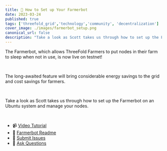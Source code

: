 ```yaml
---
title: 🤖 How to Set up Your Farmerbot
date: 2023-03-24
published: true
tags: ['threefold_grid','technology','community', 'decentralization']
cover_image: ./images/farmerbot_setup.png
canonical_url: false
description: "Take a look as Scott takes us through how to set up the Farmerbot on an Ubuntu system and manage your nodes."
---
```


The Farmerbot, which allows ThreeFold Farmers to put nodes in their farm to sleep when not in use, is now live on testnet!

<br/>

The long-awaited feature will bring considerable energy savings to the grid and cost savings for farmers.

<br/>

Take a look as Scott takes us through how to set up the Farmerbot on an Ubuntu system and manage your nodes.

<br/>

- 📹 [Video Tutorial](https://youtu.be/8KKqqHmJE1Q)
- 📄 [Farmerbot Readme](https://github.com/threefoldtech/farmerbot#readme)
- 🚨 [Submit Issues](https://github.com/threefoldtech/farmerbot/issues)
- 💬 [Ask Questions](https://t.me/threefoldtesting)